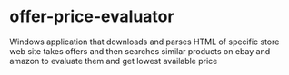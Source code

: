 # offer-price-evaluator
Windows application that downloads and parses HTML of specific store web site takes offers and then searches similar products on ebay and amazon to evaluate them and get lowest available price
